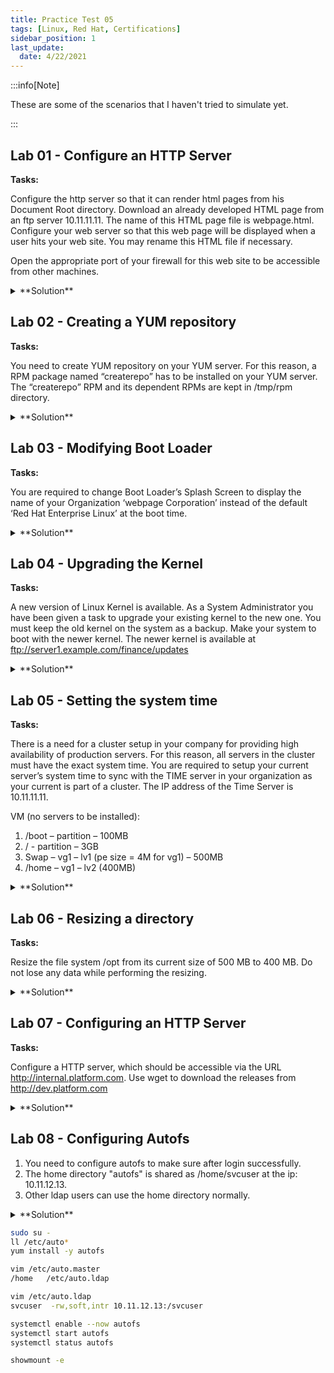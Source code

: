 ```yaml
---
title: Practice Test 05
tags: [Linux, Red Hat, Certifications]
sidebar_position: 1
last_update:
  date: 4/22/2021
---
```


<!-- ***************************************************************************************************************************** -->

<!-- NOTE: If you're going to update this, make sure to comment out "last_update" and "date" in the first few lines. -->

<!-- ***************************************************************************************************************************** -->


:::info[Note]

These are some of the scenarios that I haven't tried to simulate yet. 

:::

## Lab 01 - Configure an HTTP Server


**Tasks:**

Configure the http server so that it can render html pages from his Document Root directory. Download an already developed HTML page from an ftp server 10.11.11.11. The name of this HTML page file is webpage.html. Configure your web server so that this web page will be displayed when a user hits your web site. You may rename this HTML file if necessary.

Open the appropriate port of your firewall for this web site to be accessible from other machines.


<details>
  <summary> **Solution** </summary>

```bash
sudo su -
yum install -y httpd 

firewall-cmd --list-all
firewall-cmd --add-service=httpd
firewall-cmd --add-service=httpd --permanent
firewall-cmd --add-port=80/tcp 
firewall-cmd --add-port=80/tcp --permanent
firewall-cmd --reload 
```

</details>



## Lab 02 - Creating a YUM repository

**Tasks:**

You need to create YUM repository on your YUM server. For this reason, a RPM package named “createrepo” has to be installed on your YUM server. 
The “createrepo” RPM and its dependent RPMs are kept in /tmp/rpm directory.

<details>
  <summary> **Solution** </summary>


</details>


## Lab 03 - Modifying Boot Loader

**Tasks:**

You are required to change Boot Loader’s Splash Screen to display the name of your Organization ‘webpage Corporation’ instead of the default ‘Red Hat Enterprise Linux’ at the boot time.

<details>
  <summary> **Solution** </summary>


</details>



## Lab 04 - Upgrading the Kernel 

**Tasks:**

A new version of Linux Kernel is available. As a System Administrator you have been given a task to upgrade your existing kernel to the new one. You must keep the old kernel on the system as a backup. Make your system to boot with the newer kernel. The newer kernel is available at ftp://server1.example.com/finance/updates

<details>
  <summary> **Solution** </summary>


</details>


## Lab 05 - Setting the system time

**Tasks:**

There is a need for a cluster setup in your company for providing high availability of production servers. For this reason, all servers in the cluster must have the exact system time. You are required to setup your current server’s system time to sync with the TIME server in your organization as your current is part of a cluster. The IP address of the Time Server is 10.11.11.11.

VM (no servers to be installed):

1. /boot – partition – 100MB
2. / - partition – 3GB
3. Swap – vg1 – lv1 (pe size = 4M for vg1) – 500MB
4. /home – vg1 – lv2 (400MB)


<details>
  <summary> **Solution** </summary>


</details>


## Lab 06 - Resizing a directory 

**Tasks:**

Resize the file system /opt from its current size of 500 MB to 400 MB. Do not lose any data while performing the resizing.

<details>
  <summary> **Solution** </summary>


</details>


## Lab 07 - Configuring an HTTP Server 

**Tasks:**

Configure a HTTP server, which should be accessible via the URL http://internal.platform.com.
Use wget to download the releases from http://dev.platform.com

<details>
  <summary> **Solution** </summary>


</details>


## Lab 08 - Configuring Autofs 

1. You need to configure autofs to make sure after login successfully.
2. The home directory "autofs" is shared as /home/svcuser at the ip: 10.11.12.13. 
3. Other ldap users can use the home directory normally.

<details>
  <summary> **Solution** </summary>


</details>

```bash
sudo su -
ll /etc/auto* 
yum install -y autofs 

vim /etc/auto.master 
/home   /etc/auto.ldap 

vim /etc/auto.ldap
svcuser  -rw,soft,intr 10.11.12.13:/svcuser 

systemctl enable --now autofs
systemctl start autofs 
systemctl status autofs 

showmount -e
```